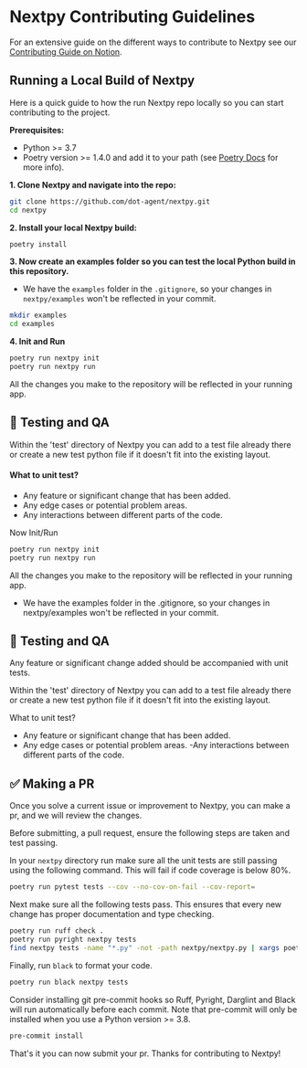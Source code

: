 # Nextpy Contributing Guidelines

For an extensive guide on the different ways to contribute to Nextpy see our [Contributing Guide on Notion](https://www.notion.so/dotagent-dev/2107ab2bc166497db951b8d742748284?v=f0eaff78fa984b5ab15d204af58907d7).



## Running a Local Build of Nextpy 
Here is a quick guide to how the run Nextpy repo locally so you can start contributing to the project.

**Prerequisites:**
- Python >= 3.7
- Poetry version >= 1.4.0 and add it to your path (see [Poetry Docs](https://python-poetry.org/docs/#installation) for more info).


**1. Clone Nextpy and navigate into the repo:**
``` bash
git clone https://github.com/dot-agent/nextpy.git
cd nextpy
```

**2. Install your local Nextpy build:**
``` bash
poetry install
```
**3. Now create an examples folder so you can test the local Python build in this repository.**
* We have the `examples` folder in the `.gitignore`, so your changes in `nextpy/examples` won't be reflected in your commit.
``` bash
mkdir examples
cd examples
```

**4. Init and Run**
``` bash
poetry run nextpy init
poetry run nextpy run
```
All the changes you make to the repository will be reflected in your running app.


## 🧪 Testing and QA

Within the 'test' directory of Nextpy you can add to a test file already there or create a new test python file if it doesn't fit into the existing layout.

#### What to unit test?
- Any feature or significant change that has been added.
- Any edge cases or potential problem areas.
- Any interactions between different parts of the code.

Now Init/Run
``` bash
poetry run nextpy init
poetry run nextpy run
```

All the changes you make to the repository will be reflected in your running app.
* We have the examples folder in the .gitignore, so your changes in nextpy/examples won't be reflected in your commit.

## 🧪 Testing and QA

Any feature or significant change added should be accompanied with unit tests.

Within the 'test' directory of Nextpy you can add to a test file already there or create a new test python file if it doesn't fit into the existing layout.

What to unit test?
- Any feature or significant change that has been added.
- Any edge cases or potential problem areas.
 -Any interactions between different parts of the code.


## ✅ Making a PR

Once you solve a current issue or improvement to Nextpy, you can make a pr, and we will review the changes. 

Before submitting, a pull request, ensure the following steps are taken and test passing.

In your `nextpy` directory run make sure all the unit tests are still passing using the following command.
This will fail if code coverage is below 80%.
``` bash
poetry run pytest tests --cov --no-cov-on-fail --cov-report= 
```
Next make sure all the following tests pass. This ensures that every new change has proper documentation and type checking.
``` bash
poetry run ruff check .
poetry run pyright nextpy tests
find nextpy tests -name "*.py" -not -path nextpy/nextpy.py | xargs poetry run darglint
```
Finally, run `black` to format your code.
``` bash
poetry run black nextpy tests
```

Consider installing git pre-commit hooks so Ruff, Pyright, Darglint and Black will run automatically before each commit.
Note that pre-commit will only be installed when you use a Python version >= 3.8.
``` bash
pre-commit install
```

That's it you can now submit your pr. Thanks for contributing to Nextpy!
